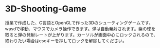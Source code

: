 # 3D-Shooting-Game
授業で作成した、C言語とOpenGLで作った3Dのシューティングゲームです。wasdで移動、マウスでカメラ操作できます。弾は自動発射されます。紫の球を取ると弾の発射レートが上がります。カーソルが画面中心にロックされるので、終わりたい場合はescキーを押してロックを解除してください。
